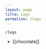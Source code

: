 ```yaml
---
layout: page
title: Logs
permalink: /logs
---
```


`/logs`

- [[chocolate]]


<style>
  .wrapper {
    max-width: 58em;
  }
</style>